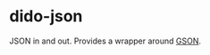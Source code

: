dido-json
=========

JSON in and out. Provides a wrapper around
[GSON](https://github.com/google/gson).

